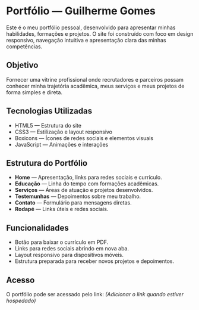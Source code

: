 # Portfólio — Guilherme Gomes

Este é o meu portfólio pessoal, desenvolvido para apresentar minhas habilidades, formações e projetos. O site foi construído com foco em design responsivo, navegação intuitiva e apresentação clara das minhas competências.

## Objetivo
Fornecer uma vitrine profissional onde recrutadores e parceiros possam conhecer minha trajetória acadêmica, meus serviços e meus projetos de forma simples e direta.

## Tecnologias Utilizadas
- HTML5 — Estrutura do site
- CSS3 — Estilização e layout responsivo
- Boxicons — Ícones de redes sociais e elementos visuais
- JavaScript — Animações e interações

## Estrutura do Portfólio
- **Home** — Apresentação, links para redes sociais e currículo.
- **Educação** — Linha do tempo com formações acadêmicas.
- **Serviços** — Áreas de atuação e projetos desenvolvidos.
- **Testemunhas** — Depoimentos sobre meu trabalho.
- **Contato** — Formulário para mensagens diretas.
- **Rodapé** — Links úteis e redes sociais.

## Funcionalidades
- Botão para baixar o currículo em PDF.
- Links para redes sociais abrindo em nova aba.
- Layout responsivo para dispositivos móveis.
- Estrutura preparada para receber novos projetos e depoimentos.

## Acesso
O portfólio pode ser acessado pelo link:
*(Adicionar o link quando estiver hospedado)*
